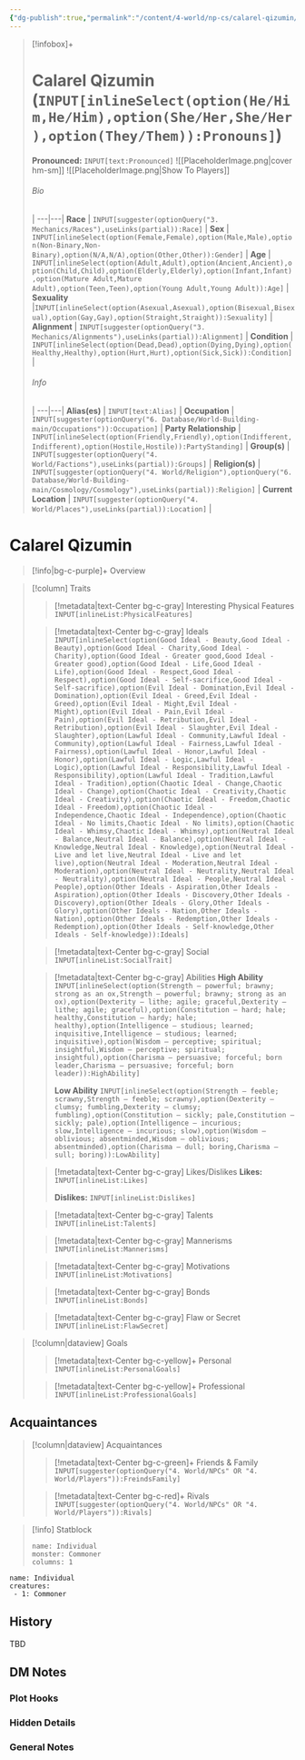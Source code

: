 ```yaml
---
{"dg-publish":true,"permalink":"/content/4-world/np-cs/calarel-qizumin/","tags":["gardenEntry"]}
---
```



> [!infobox]+
> # Calarel Qizumin (`INPUT[inlineSelect(option(He/Him,He/Him),option(She/Her,She/Her),option(They/Them)):Pronouns]`)
> **Pronounced:**  `INPUT[text:Pronounced]`
> ![[PlaceholderImage.png\|cover hm-sm]]
>![[PlaceholderImage.png\|Show To Players]]
> ###### Bio
>  |
> ---|---|
> **Race** | `INPUT[suggester(optionQuery("3. Mechanics/Races"),useLinks(partial)):Race]` |
> **Sex** | `INPUT[inlineSelect(option(Female,Female),option(Male,Male),option(Non-Binary,Non-Binary),option(N/A,N/A),option(Other,Other)):Gender]` |
> **Age** | `INPUT[inlineSelect(option(Adult,Adult),option(Ancient,Ancient),option(Child,Child),option(Elderly,Elderly),option(Infant,Infant),option(Mature Adult,Mature Adult),option(Teen,Teen),option(Young Adult,Young Adult)):Age]` |
> **Sexuality** |`INPUT[inlineSelect(option(Asexual,Asexual),option(Bisexual,Bisexual),option(Gay,Gay),option(Straight,Straight)):Sexuality]` |
> **Alignment** | `INPUT[suggester(optionQuery("3. Mechanics/Alignments"),useLinks(partial)):Alignment]` |
> **Condition** | `INPUT[inlineSelect(option(Dead,Dead),option(Dying,Dying),option(Healthy,Healthy),option(Hurt,Hurt),option(Sick,Sick)):Condition]` |
> ###### Info
>  |
> ---|---|
> **Alias(es)** | `INPUT[text:Alias]` |
> **Occupation** | `INPUT[suggester(optionQuery("6. Database/World-Building-main/Occupations")):Occupation]` |
> **Party Relationship** | `INPUT[inlineSelect(option(Friendly,Friendly),option(Indifferent,Indifferent),option(Hostile,Hostile)):PartyStanding]` |
> **Group(s)** | `INPUT[suggester(optionQuery("4. World/Factions"),useLinks(partial)):Groups]` |
> **Religion(s)** | `INPUT[suggester(optionQuery("4. World/Religion"),optionQuery("6. Database/World-Building-main/Cosmology/Cosmology"),useLinks(partial)):Religion]` |
> **Current Location** | `INPUT[suggester(optionQuery("4. World/Places"),useLinks(partial)):Location]` |
> 

# **Calarel Qizumin**
> [!info|bg-c-purple]+ Overview
>
> 

> [!column] Traits
> 
>> [!metadata|text-Center bg-c-gray] Interesting Physical Features
>> `INPUT[inlineList:PhysicalFeatures]`
>
>> [!metadata|text-Center bg-c-gray] Ideals
>> `INPUT[inlineSelect(option(Good Ideal - Beauty,Good Ideal - Beauty),option(Good Ideal - Charity,Good Ideal - Charity),option(Good Ideal - Greater good,Good Ideal - Greater good),option(Good Ideal - Life,Good Ideal - Life),option(Good Ideal - Respect,Good Ideal - Respect),option(Good Ideal - Self-sacrifice,Good Ideal - Self-sacrifice),option(Evil Ideal - Domination,Evil Ideal - Domination),option(Evil Ideal - Greed,Evil Ideal - Greed),option(Evil Ideal - Might,Evil Ideal - Might),option(Evil Ideal - Pain,Evil Ideal - Pain),option(Evil Ideal - Retribution,Evil Ideal - Retribution),option(Evil Ideal - Slaughter,Evil Ideal - Slaughter),option(Lawful Ideal - Community,Lawful Ideal - Community),option(Lawful Ideal - Fairness,Lawful Ideal - Fairness),option(Lawful Ideal - Honor,Lawful Ideal - Honor),option(Lawful Ideal - Logic,Lawful Ideal - Logic),option(Lawful Ideal - Responsibility,Lawful Ideal - Responsibility),option(Lawful Ideal - Tradition,Lawful Ideal - Tradition),option(Chaotic Ideal - Change,Chaotic Ideal - Change),option(Chaotic Ideal - Creativity,Chaotic Ideal - Creativity),option(Chaotic Ideal - Freedom,Chaotic Ideal - Freedom),option(Chaotic Ideal - Independence,Chaotic Ideal - Independence),option(Chaotic Ideal - No limits,Chaotic Ideal - No limits),option(Chaotic Ideal - Whimsy,Chaotic Ideal - Whimsy),option(Neutral Ideal - Balance,Neutral Ideal - Balance),option(Neutral Ideal - Knowledge,Neutral Ideal - Knowledge),option(Neutral Ideal - Live and let live,Neutral Ideal - Live and let live),option(Neutral Ideal - Moderation,Neutral Ideal - Moderation),option(Neutral Ideal - Neutrality,Neutral Ideal - Neutrality),option(Neutral Ideal - People,Neutral Ideal - People),option(Other Ideals - Aspiration,Other Ideals - Aspiration),option(Other Ideals - Discovery,Other Ideals - Discovery),option(Other Ideals - Glory,Other Ideals - Glory),option(Other Ideals - Nation,Other Ideals - Nation),option(Other Ideals - Redemption,Other Ideals - Redemption),option(Other Ideals - Self-knowledge,Other Ideals - Self-knowledge)):Ideals]`
>
>> [!metadata|text-Center bg-c-gray] Social
>> `INPUT[inlineList:SocialTrait]`
>
>> [!metadata|text-Center bg-c-gray] Abilities
>> **High Ability** `INPUT[inlineSelect(option(Strength — powerful; brawny; strong as an ox,Strength — powerful; brawny; strong as an ox),option(Dexterity — lithe; agile; graceful,Dexterity — lithe; agile; graceful),option(Constitution — hard; hale; healthy,Constitution — hardy; hale; healthy),option(Intelligence — studious; learned; inquisitive,Intelligence — studious; learned; inquisitive),option(Wisdom — perceptive; spiritual; insightful,Wisdom — perceptive; spiritual; insightful),option(Charisma — persuasive; forceful; born leader,Charisma — persuasive; forceful; born leader)):HighAbility]`
>>
>> **Low Ability** `INPUT[inlineSelect(option(Strength — feeble; scrawny,Strength — feeble; scrawny),option(Dexterity — clumsy; fumbling,Dexterity — clumsy; fumbling),option(Constitution — sickly; pale,Constitution — sickly; pale),option(Intelligence — incurious; slow,Intelligence — incurious; slow),option(Wisdom — oblivious; absentminded,Wisdom — oblivious; absentminded),option(Charisma — dull; boring,Charisma — sull; boring)):LowAbility]`
>
>> [!metadata|text-Center bg-c-gray] Likes/Dislikes
>> **Likes:** `INPUT[inlineList:Likes]`
>>
>> **Dislikes:** `INPUT[inlineList:Dislikes]`
>
>> [!metadata|text-Center bg-c-gray] Talents
>> `INPUT[inlineList:Talents]`
>
>> [!metadata|text-Center bg-c-gray] Mannerisms
>> `INPUT[inlineList:Mannerisms]`
>
>> [!metadata|text-Center bg-c-gray] Motivations
>> `INPUT[inlineList:Motivations]`
>
>> [!metadata|text-Center bg-c-gray] Bonds
>> `INPUT[inlineList:Bonds]`
>
>> [!metadata|text-Center bg-c-gray] Flaw or Secret
>> `INPUT[inlineList:FlawSecret]`

> [!column|dataview] Goals
>> [!metadata|text-Center bg-c-yellow]+ Personal
>> `INPUT[inlineList:PersonalGoals]`
>
>> [!metadata|text-Center bg-c-yellow]+ Professional
>> `INPUT[inlineList:ProfessionalGoals]`
>


## Acquaintances
> [!column|dataview] Acquaintances
>> [!metadata|text-Center bg-c-green]+ Friends & Family
>> `INPUT[suggester(optionQuery("4. World/NPCs" OR "4. World/Players")):FreindsFamily]`
>
>> [!metadata|text-Center bg-c-red]+ Rivals
>> `INPUT[suggester(optionQuery("4. World/NPCs" OR "4. World/Players")):Rivals]`
>


> [!info] Statblock
> ```statblock
> name: Individual
> monster: Commoner
> columns: 1
> ```

```encounter-table
name: Individual
creatures:
 - 1: Commoner
```

## History
TBD

## DM Notes
### Plot Hooks


### Hidden Details


### General Notes
